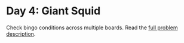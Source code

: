 # Day 4: Giant Squid

Check bingo conditions across multiple boards. Read the [full problem description](https://adventofcode.com/2021/day/4).
